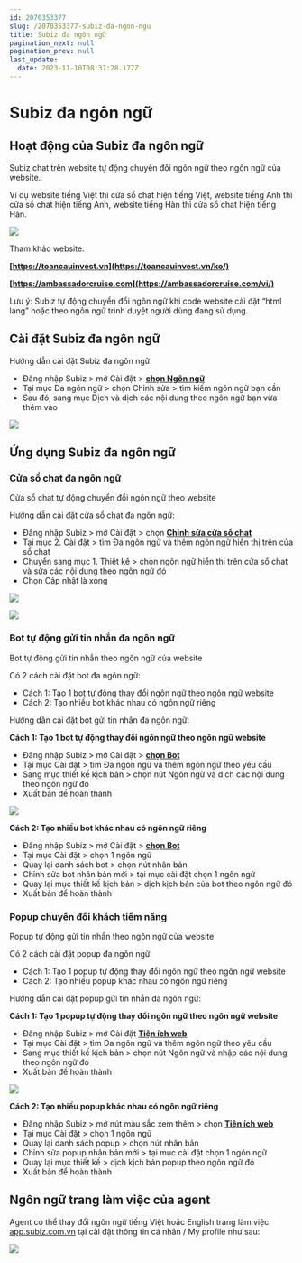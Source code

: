 ```yaml
---
id: 2070353377
slug: /2070353377-subiz-da-ngon-ngu
title: Subiz đa ngôn ngữ
pagination_next: null
pagination_prev: null
last_update:
  date: 2023-11-10T08:37:28.177Z
---
```


# Subiz đa ngôn ngữ



## Hoạt động của Subiz đa ngôn ngữ


Subiz chat trên website tự động chuyển đổi ngôn ngữ theo ngôn ngữ của website.



Ví dụ website tiếng Việt thì cửa sổ chat hiện tiếng Việt, website tiếng Anh thì cửa sổ chat hiện tiếng Anh, website tiếng Hàn thì cửa sổ chat hiện tiếng Hàn.




![](https://vcdn.subiz-cdn.com/file/8fa47d67130c5b72cc045575b798d449e2b03e87574c3133fa431fdcd356b2ad_acpxkgumifuoofoosble)




Tham khảo website:

**[https://toancauinvest.vn](https://toancauinvest.vn/ko/)**

**[https://ambassadorcruise.com](https://ambassadorcruise.com/vi/)**



Lưu ý: Subiz tự động chuyển đổi ngôn ngữ khi code website cài đặt “html lang” hoặc theo ngôn ngữ trình duyệt người dùng đang sử dụng.
## Cài đặt Subiz đa ngôn ngữ


Hướng dẫn cài đặt Subiz đa ngôn ngữ:

- Đăng nhập Subiz > mở Cài đặt > **[chọn Ngôn ngữ](https://app.subiz.com.vn/language/)**
- Tại mục Đa ngôn ngữ > chọn Chỉnh sửa > tìm kiếm ngôn ngữ bạn cần
- Sau đó, sang mục Dịch và dịch các nội dung theo ngôn ngữ bạn vừa thêm vào




![](https://vcdn.subiz-cdn.com/file/2b051cb91b135c13b59feb5955743c5b1668d6b14a05316a3651312f657082d2_acpxkgumifuoofoosble)



## Ứng dụng Subiz đa ngôn ngữ

### Cửa sổ chat đa ngôn ngữ


Cửa sổ chat tự động chuyển đổi ngôn ngữ theo website

Hướng dẫn cài đặt cửa sổ chat đa ngôn ngữ:

- Đăng nhập Subiz > mở Cài đặt > chọn **[Chỉnh sửa cửa sổ chat](https://app.subiz.com.vn/chatbox/design)**
- Tại mục 2. Cài đặt > tìm Đa ngôn ngữ và thêm ngôn ngữ hiển thị trên cửa sổ chat
- Chuyển sang mục 1. Thiết kế > chọn ngôn ngữ hiển thị trên cửa sổ chat và sửa các nội dung theo ngôn ngữ đó
- Chọn Cập nhật là xong




![](https://vcdn.subiz-cdn.com/file/4061792ced88e893444df69fb1c63741bda2df22294be429a0c4b6f15ab852c4_acpxkgumifuoofoosble)



![](https://vcdn.subiz-cdn.com/file/a7bf9cd6769d0146e0f01e052004a6cd341e1f35acddc990bbcb91fc24cbd2ea_acpxkgumifuoofoosble)





### Bot tự động gửi tin nhắn đa ngôn ngữ


Bot tự động gửi tin nhắn theo ngôn ngữ của website

Có 2 cách cài đặt bot đa ngôn ngữ: 

- Cách 1: Tạo 1 bot tự động thay đổi ngôn ngữ theo ngôn ngữ website
- Cách 2: Tạo nhiều bot khác nhau có ngôn ngữ riêng



Hướng dẫn cài đặt bot gửi tin nhắn đa ngôn ngữ:



**Cách 1: Tạo 1 bot tự động thay đổi ngôn ngữ theo ngôn ngữ website**

- Đăng nhập Subiz > mở Cài đặt > **[chọn Bot](https://app.subiz.com.vn/bots)**
- Tại mục Cài đặt > tìm Đa ngôn ngữ và thêm ngôn ngữ theo yêu cầu
- Sang mục thiết kế kịch bản > chọn nút Ngôn ngữ và dịch các nội dung theo ngôn ngữ đó
- Xuất bản đề hoàn thành


![](https://vcdn.subiz-cdn.com/file/00f6d64339430b99eb2aa355631f8ae85afba42f2a742f785c4d9810a100883c_acpxkgumifuoofoosble)




**Cách 2: Tạo nhiều bot khác nhau có ngôn ngữ riêng**

- Đăng nhập Subiz > mở Cài đặt > **[chọn Bot](https://app.subiz.com.vn/bots)**
- Tại mục Cài đặt > chọn 1 ngôn ngữ
- Quay lại danh sách bot > chọn nút nhân bản
- Chỉnh sửa bot nhân bản mới > tại mục cài đặt chọn 1 ngôn ngữ
- Quay lại mục thiết kế kịch bản > dịch kịch bản của bot theo ngôn ngữ đó
- Xuất bản để hoàn thành
### Popup chuyển đổi khách tiềm năng


Popup tự động gửi tin nhắn theo ngôn ngữ của website

Có 2 cách cài đặt popup đa ngôn ngữ: 

- Cách 1: Tạo 1 popup tự động thay đổi ngôn ngữ theo ngôn ngữ website
- Cách 2: Tạo nhiều popup khác nhau có ngôn ngữ riêng



Hướng dẫn cài đặt popup gửi tin nhắn đa ngôn ngữ:



**Cách 1: Tạo 1 popup tự động thay đổi ngôn ngữ theo ngôn ngữ website**

- Đăng nhập Subiz > mở Cài đặt **[Tiện ích web](https://app.subiz.com.vn/web_plugin)**
- Tại mục Cài đặt > tìm Đa ngôn ngữ và thêm ngôn ngữ theo yêu cầu
- Sang mục thiết kế kịch bản > chọn nút Ngôn ngữ và nhập các nội dung theo ngôn ngữ đó
- Xuất bản đề hoàn thành




![](https://vcdn.subiz-cdn.com/file/cbfea77306b2244be16bad9575ab4ea2cd9ee294fd3866d3df32d506db4867b8_acpxkgumifuoofoosble)




**Cách 2: Tạo nhiều popup khác nhau có ngôn ngữ riêng**

- Đăng nhập Subiz > mở nút màu sắc xem thêm > chọn **[Tiện ích web](https://app.subiz.com.vn/web_plugin)**
- Tại mục Cài đặt > chọn 1 ngôn ngữ
- Quay lại danh sách popup > chọn nút nhân bản
- Chỉnh sửa popup nhân bản mới > tại mục cài đặt chọn 1 ngôn ngữ
- Quay lại mục thiết kế > dịch kịch bản popup theo ngôn ngữ đó
- Xuất bản để hoàn thành
## Ngôn ngữ trang làm việc của agent


Agent có thể thay đổi ngôn ngữ tiếng Việt hoặc English trang làm việc [app.subiz.com.vn](https://app.subiz.com.vn/) tại cài đặt thông tin cá nhân / My profile như sau: 


![](https://vcdn.subiz-cdn.com/file/828e361ef4441a84b0ae58ad5fefbeb23ada65c2f768e7184c0248a571fd6a88_acpxkgumifuoofoosble)